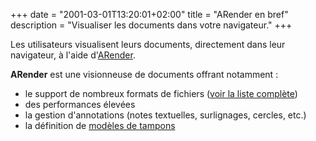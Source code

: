 +++
date = "2001-03-01T13:20:01+02:00"
title = "ARender en bref"
description = "Visualiser les documents dans votre navigateur."
+++

Les utilisateurs visualisent leurs documents, directement dans leur navigateur, à l'aide d'[ARender](https://arender.io).

**ARender** est une visionneuse de documents offrant notamment : 

* le support de nombreux formats de fichiers ([voir la liste complète](https://arender.io/arender-features/))
* des performances élevées
* la gestion d'annotations (notes textuelles, surlignages, cercles, etc.)
* la définition de [modèles de tampons](broken-link.md)



